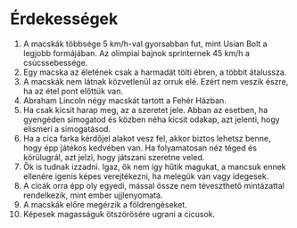 # Érdekességek

1. A macskák többsége 5 km/h-val gyorsabban fut, mint Usian Bolt a legjobb formájában. Az olimpiai bajnok sprinternek 45 km/h a csúcssebessége.
2. Egy macska az életének csak a harmadát tölti ébren, a többit átalussza.
3. A macskák nem látnak közvetlenül az orruk elé. Ezért nem veszik észre, ha az étel pont előttük van.
4. Abraham Lincoln négy macskát tartott a Fehér Házban.
5. Ha csak kicsit harap meg, az a szeretet jele. Abban az esetben, ha gyengéden simogatod és közben néha kicsit odakap, azt jelenti, hogy elismeri a simogatásod.
6. Ha a cica farka kérdőjel alakot vesz fel, akkor biztos lehetsz benne, hogy épp játékos kedvében van. Ha folyamatosan néz téged és körülugrál, azt jelzi, hogy játszani szeretne veled.
7. Ők is tudnak izzadni. Igaz, ők nem így hűtik magukat, a mancsuk ennek ellenére igenis képes verejtékezni, ha melegük van vagy idegesek.
8. A cicák orra épp oly egyedi, mással össze nem téveszthető mintázattal rendelkezik, mint ember ujjlenyomata.
9. A macskák előre megérzik a földrengéseket.
10. Képesek magasságuk ötszörösére ugrani a cicusok.
